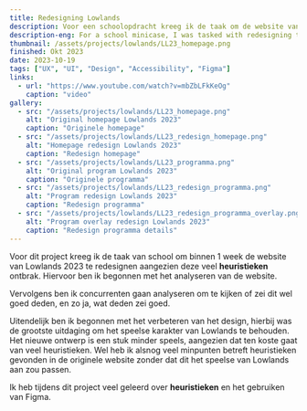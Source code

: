 ```yaml
---
title: Redesigning Lowlands  
description: Voor een schoolopdracht kreeg ik de taak om de website van Lowlands 2023 te redesignen, omdat deze veel ontbrak op het gebied van heuristische gebruiksvriendelijkheid.
description-eng: For a school minicase, I was tasked with redesigning the Lowlands 2023 website to improve and address significant gaps in heuristic usability principles.
thumbnail: /assets/projects/lowlands/LL23_homepage.png
finished: Okt 2023
date: 2023-10-19
tags: ["UX", "UI", "Design", "Accessibility", "Figma"]
links:
  - url: "https://www.youtube.com/watch?v=mbZbLFkKeOg"
    caption: "video"
gallery:
  - src: "/assets/projects/lowlands/LL23_homepage.png"
    alt: "Original homepage Lowlands 2023"
    caption: "Originele homepage"
  - src: "/assets/projects/lowlands/LL23_redesign_homepage.png"
    alt: "Homepage redesign Lowlands 2023"
    caption: "Redesign homepage"
  - src: "/assets/projects/lowlands/LL23_programma.png"
    alt: "Original program Lowlands 2023"
    caption: "Originele programma"
  - src: "/assets/projects/lowlands/LL23_redesign_programma.png"
    alt: "Program redesign Lowlands 2023"
    caption: "Redesign programma"
  - src: "/assets/projects/lowlands/LL23_redesign_programma_overlay.png"
    alt: "Program overlay redesign Lowlands 2023"
    caption: "Redesign programma details"
---
```


Voor dit project kreeg ik de taak van school om binnen 1 week de website van Lowlands 2023 te redesignen aangezien deze veel <strong>heuristieken</strong> ontbrak. Hiervoor ben ik begonnen met het analyseren van de website.

Vervolgens ben ik concurrenten gaan analyseren om te kijken of zei dit wel goed deden, en zo ja, wat deden zei goed.

Uitendelijk ben ik begonnen met het verbeteren van het design, hierbij was de grootste uitdaging om het speelse karakter van Lowlands te behouden. Het nieuwe ontwerp is een stuk minder speels, aangezien dat ten koste gaat van veel heuristieken. Wel heb ik alsnog veel minpunten betreft heuristieken gevonden in de originele website zonder dat dit het speelse van Lowlands aan zou passen.

Ik heb tijdens dit project veel geleerd over <strong>heuristieken</strong> en het gebruiken van Figma.